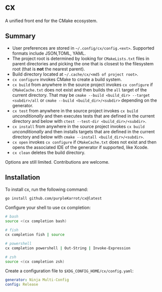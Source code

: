 # cx

A unified front end for the CMake ecosystem.

## Summary

* User preferences are stored in `~/.config/cx/config.<ext>`. Supported formats include JSON,TOML, YAML.
* The project root is determined by looking for `CMakeLists.txt` files in parent directories and picking the one that is closest to the filesystem root (that is **not** the nearest parent).
* Build directory located at `~/.cache/cx/<md5 of project root>`.
* `cx configure` invokes CMake to create a build system.
* `cx build` from anywhere in the source project invokes `cx configure` if `CMakeCache.txt` does not exist and then builds the `all` target of the current directory. That may be `cmake --build <build_dir> --target <subdir>/all` or `cmake --build <build_dir>/<subdir>` depending on the generator.
* `cx test` from anywhere in the source project invokes `cx build` *unconditionally* and then executes tests that are defined in the current directory and below with `ctest --test-dir <build_dir>/<subdir>`.
* `cx install` from anywhere in the source project invokes `cx build` *unconditionally* and then installs targets that are defined in the current directory and below with `cmake --install <build_dir>/<subdir>`.
* `cx open` invokes `cx configure` if `CMakeCache.txt` does not exist and then opens the associated IDE of the generator if supported, like Xcode.
* `cx clean` deletes the build directory.

Options are still limited. Contributions are welcome.

## Installation

To install cx, run the following command:

```sh
go install github.com/purpleKarrot/cx@latest
```

Configure your shell to use cx completion:

```sh
# bash
source <(cx completion bash)

# fish
cx completion fish | source

# powershell
cx completion powershell | Out-String | Invoke-Expression

# zsh
source <(cx completion zsh)
```

Create a configuration file to `$XDG_CONFIG_HOME/cx/config.yaml`:

``` yaml
generator: Ninja Multi-Config
config: Release
```
